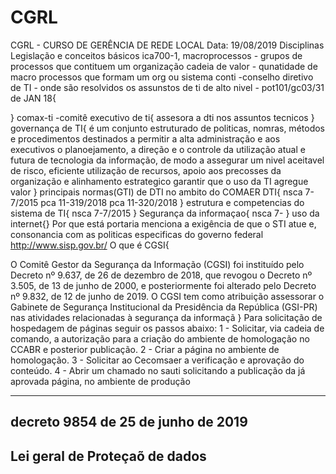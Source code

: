 # CGRL
CGRL - CURSO DE GERÊNCIA DE REDE LOCAL
Data: 19/08/2019
Disciplinas
Legislação e conceitos básicos
ica700-1, 
macroprocessos - grupos de processos que contituem um organização 
cadeia de valor - qunatidade de macro processos que formam um org ou sistema
conti -conselho diretivo de TI - onde são resolvidos os assunstos de ti de alto nivel - pot101/gc03/31 de JAN 18{
 
}
comax-ti -comitê executivo de ti{
  assesora a dti nos assuntos tecnicos
}
governança de TI{
  é um conjunto estruturado de politicas, nomras, métodos e procedimentos destinados a permitir a alta administração e aos executivos o planoejamento, a direção e o controle da utilização atual e futura de tecnologia da informação, de modo a assegurar um nivel aceitavel de risco, eficiente utilização de recursos, apoio aos precosses da organização e alinhamento estrategico garantir que o uso da TI agregue valor
}
principais normas(GTI) de DTI no ambito do COMAER DTI{
nsca 7-7/2015
pca 11-319/2018
pca 11-320/2018
}
estrutura e competencias do sistema de TI{
nsca 7-7/2015
}
Segurança da informaçao{
nsca 7-
}
uso da internet{}
Por que está portaria menciona a exigência de que o STI atue e, consonancia com as politicas especificas do governo federal
http://www.sisp.gov.br/
O que é CGSI{
  
O Comitê Gestor da Segurança da Informação (CGSI) foi instituído pelo Decreto nº 9.637, de 26 de dezembro de 2018,  que revogou o  Decreto nº 3.505, de 13 de junho de 2000, e posteriormente foi alterado pelo Decreto nº 9.832, de 12 de junho de 2019. O CGSI tem como atribuição assessorar o Gabinete de Segurança Institucional da Presidência da República (GSI-PR) nas atividades relacionadas à segurança da informaçã
}
Para solicitação de hospedagem de páginas seguir os passos abaixo:
1 - Solicitar, via cadeia de comando, a autorização para a criação do ambiente de homologação no CCABR e posterior publicação.
2 - Criar a página no ambiente de homologação.
3 - Solicitar ao Cecomsaer a verificação e aprovação do conteúdo.
4 - Abrir um chamado no sauti solicitando a publicação da já aprovada página, no ambiente de produção

---

decreto 9854 de 25 de junho de 2019
---
Lei geral de Proteçaõ de dados
---
